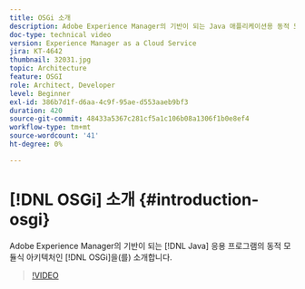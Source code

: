 ```yaml
---
title: OSGi 소개
description: Adobe Experience Manager의 기반이 되는 Java 애플리케이션용 동적 모듈식 아키텍처인 OSGi를 소개합니다.
doc-type: technical video
version: Experience Manager as a Cloud Service
jira: KT-4642
thumbnail: 32031.jpg
topic: Architecture
feature: OSGI
role: Architect, Developer
level: Beginner
exl-id: 386b7d1f-d6aa-4c9f-95ae-d553aaeb9bf3
duration: 420
source-git-commit: 48433a5367c281cf5a1c106b08a1306f1b0e8ef4
workflow-type: tm+mt
source-wordcount: '41'
ht-degree: 0%

---
```


# [!DNL OSGi] 소개 {#introduction-osgi}

Adobe Experience Manager의 기반이 되는 [!DNL Java] 응용 프로그램의 동적 모듈식 아키텍처인 [!DNL OSGi]을(를) 소개합니다.

>[!VIDEO](https://video.tv.adobe.com/v/37048?quality=12&learn=on&captions=kor)
